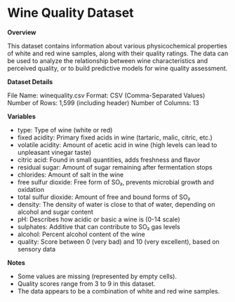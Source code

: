 # **Wine Quality Dataset**

**Overview**

This dataset contains information about various physicochemical properties of white and red wine samples, along with their quality ratings. The data can be used to analyze the relationship between wine characteristics and perceived quality, or to build predictive models for wine quality assessment.

**Dataset Details**

File Name: winequality.csv
Format: CSV (Comma-Separated Values)
Number of Rows: 1,599 (including header)
Number of Columns: 13

**Variables**

- type: Type of wine (white or red)
- fixed acidity: Primary fixed acids in wine (tartaric, malic, citric, etc.)
- volatile acidity: Amount of acetic acid in wine (high levels can lead to unpleasant vinegar taste)
- citric acid: Found in small quantities, adds freshness and flavor
- residual sugar: Amount of sugar remaining after fermentation stops
- chlorides: Amount of salt in the wine
- free sulfur dioxide: Free form of SO₂, prevents microbial growth and oxidation
- total sulfur dioxide: Amount of free and bound forms of SO₂
- density: The density of water is close to that of water, depending on alcohol and sugar content
- pH: Describes how acidic or basic a wine is (0-14 scale)
- sulphates: Additive that can contribute to SO₂ gas levels
- alcohol: Percent alcohol content of the wine
- quality: Score between 0 (very bad) and 10 (very excellent), based on sensory data

**Notes**
- Some values are missing (represented by empty cells).
- Quality scores range from 3 to 9 in this dataset.
- The data appears to be a combination of white and red wine samples.
